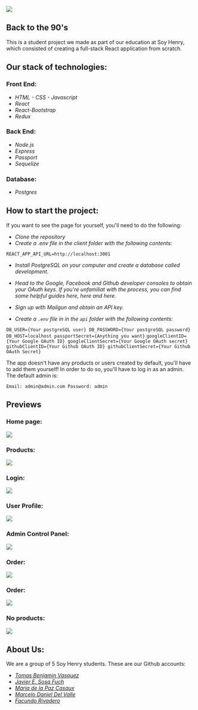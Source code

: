 <div>
    <img src='https://camo.githubusercontent.com/3ad0a351f5ecc4c998023b9f504bb76e67b8b17c/68747470733a2f2f7374617469632e7769787374617469632e636f6d2f6d656469612f3835303837665f30643834636265616562383234666361386637666631386437633965616166647e6d76322e706e672f76312f66696c6c2f775f3136302c685f33302c616c5f632c715f38352c75736d5f302e36365f312e30305f302e30312f4c6f676f5f636f6d706c65746f5f436f6c6f725f31504e472e77656270'/>
</div>


## Back to the 90's

This is a student project we made as part of our education at Soy Henry, which consisted of creating a full-stack React application from scratch.

## Our stack of technologies:
### Front End:
* *HTML - CSS - Javascript*
* *React*
* *React-Bootstrap*
* *Redux*

### Back End:
* *Node.js*
* *Express*
* *Passport*
* *Sequelize*

### Database:
* *Postgres*

## How to start the project:
If you want to see the page for yourself, you'll need to do the following:

* *Clone the repository*
* *Create a .env file in the client folder with the following contents:*

``
REACT_APP_API_URL=http://localhost:3001
``

* *Install PostgreSQL on your computer and create a database called development.*

* *Head to the Google, Facebook and Github developer consoles to obtain your OAuth keys. If you're unfamiliat with the process, you can find some helpful guides here, here and here.*

* *Sign up with Mailgun and obtain an API key.*

* *Create a ``.env`` file in in the ``api`` folder with the following contents:*

``
DB_USER={Your postgreSQL user}
DB_PASSWORD={Your postgreSQL password}
DB_HOST=localhost
passportSecret={Anything you want}
``
``
googleClientID={Your Google OAuth ID}
googleClientSecret={Your Google OAuth secret}
``
``
githubClientID={Your Github OAuth ID}
githubClientSecret={Your Github OAuth Secret}
``

The app doesn't have any products or users created by default, you'll have to add them yourself! In order to do so, you'll have to log in as an admin. The default admin is:

``
Email: admin@admin.com
Password: admin
``

## Previews

### Home page:

<div>
  <img src='https://i.postimg.cc/rFG0yWyh/home-ecommerce.png'/>
</div>

### Products:

<div>
  <img src='https://i.postimg.cc/wBnBB91V/productos-ecommerce.png'/>
</div>

### Login:

<div>
  <img src='https://i.postimg.cc/wBR6Znws/login-ecommerce.jpg'/>
</div>


### User Profile:

<div>
  <img src='https://i.postimg.cc/0jVRbCts/profile-ecommerce.png'/>
</div>


### Admin Control Panel:

<div>
  <img src='https://i.postimg.cc/SK6Pnrsv/admin-ecommerce.png'/>
</div>

### Order:

<div>
  <img src='https://i.postimg.cc/yNHQCZPX/order-ecommerce.png'/>
</div>

### Order:

<div>
  <img src='https://i.postimg.cc/RVt2r4mm/order-ecommer-1.png'/>
</div>

### No products:

<div>
  <img src='https://i.postimg.cc/nVywGgDP/nada-ecommerce.png'/>
</div>

## About Us:

We are a group of 5 Soy Henry students. These are our Github accounts:

* *<a href='https://github.com/tomas0011'>Tomas Benjamin Vasquez</a>* 
* *<a href='https://github.com/Zoaxx1'>Javier E. Sosa Fuch</a>* 
* *<a href='https://github.com/paz873107'>Maria de la Paz Casaux</a>* 
* *<a href='https://github.com/cheloxnz'>Marcelo Daniel Del Valle</a>* 
* *<a href='https://github.com/facu03'>Facundo Rivadero</a>* 
